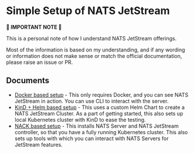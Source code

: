 # Simple Setup of NATS JetStream

**🐳 IMPORTANT NOTE 🐳**

This is a personal note of how I understand NATS JetStream offerings.

Most of the information is based on my understanding, and if any wording or information does not make sense or match the official documentation, please raise an issue or PR.

## Documents

- [Docker based setup](https://github.com/rytswd/simple-nats-js/tree/main/docs/docker-based/README.md) - This only requires Docker, and you can see NATS JetStream in action. You can use CLI to interact with the server.
- [KinD + Helm based setup](https://github.com/rytswd/simple-nats-js/tree/main/docs/kind-based/README.md) - This uses a custom Helm Chart to create a NATS JetStream Cluster. As a part of getting started, this also sets up local Kubernetes cluster with KinD to ease the testing.
- [NACK based setup](https://github.com/rytswd/simple-nats-js/tree/main/docs/nack-based/README.md) - This installs NATS Server and NATS JetStream controller, so that you have a fully running Kubernetes cluster. This also sets up tools with which you can interact with NATS Servers for JetStream features.
